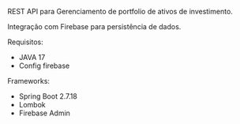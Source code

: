 REST API para Gerenciamento de portfolio de ativos de investimento.

Integração com Firebase para persistência de dados.

Requisitos:
- JAVA 17
- Config firebase

Frameworks:
- Spring Boot 2.7.18
- Lombok
- Firebase Admin
